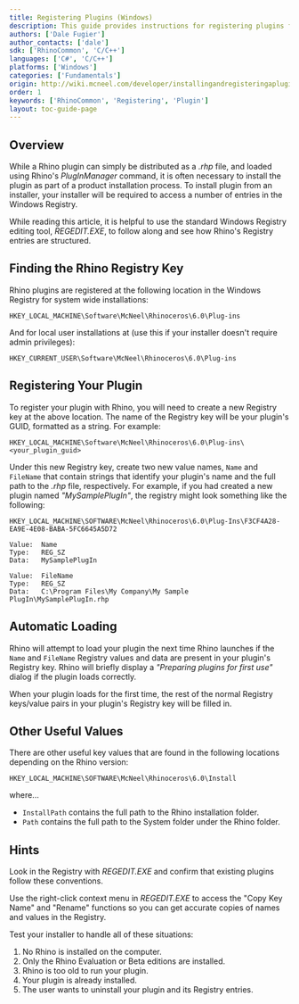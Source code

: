 ```yaml
---
title: Registering Plugins (Windows)
description: This guide provides instructions for registering plugins for Windows.
authors: ['Dale Fugier']
author_contacts: ['dale']
sdk: ['RhinoCommon', 'C/C++']
languages: ['C#', 'C/C++']
platforms: ['Windows']
categories: ['Fundamentals']
origin: http://wiki.mcneel.com/developer/installingandregisteringaplugin
order: 1
keywords: ['RhinoCommon', 'Registering', 'Plugin']
layout: toc-guide-page
---
```



## Overview

While a Rhino plugin can simply be distributed as a *.rhp* file, and loaded using Rhino's *PlugInManager* command, it is often necessary to install the plugin as part of a product installation process.  To install plugin from an installer, your installer will be required to access a number of entries in the Windows Registry.

While reading this article, it is helpful to use the standard Windows Registry editing tool, *REGEDIT.EXE*, to follow along and see how Rhino's Registry entries are structured.

## Finding the Rhino Registry Key

Rhino plugins are registered at the following location in the Windows Registry for system wide installations:

`HKEY_LOCAL_MACHINE\Software\McNeel\Rhinoceros\6.0\Plug-ins`

And for local user installations at (use this if your installer doesn't require admin privileges):

`HKEY_CURRENT_USER\Software\McNeel\Rhinoceros\6.0\Plug-ins`

## Registering Your Plugin

To register your plugin with Rhino, you will need to create a new Registry key at the above location.  The name of the Registry key will be your plugin's GUID, formatted as a string.  For example:

`HKEY_LOCAL_MACHINE\Software\McNeel\Rhinoceros\6.0\Plug-ins\<your_plugin_guid>`

Under this new Registry key, create two new value names, ```Name``` and ```FileName``` that contain strings that identify your plugin's name and the full path to the *.rhp* file, respectively.  For example, if you had created a new plugin named *"MySamplePlugIn"*, the registry might look something like the following:

```
HKEY_LOCAL_MACHINE\SOFTWARE\McNeel\Rhinoceros\6.0\Plug-Ins\F3CF4A28-EA9E-4E08-BABA-5FC6645A5D72

Value:  Name
Type:   REG_SZ
Data:   MySamplePlugIn

Value:  FileName
Type:   REG_SZ
Data:   C:\Program Files\My Company\My Sample PlugIn\MySamplePlugIn.rhp
```

## Automatic Loading

Rhino will attempt to load your plugin the next time Rhino launches if the ```Name``` and ```FileName``` Registry values and data are present in your plugin's Registry key.  Rhino will briefly display a *"Preparing plugins for first use"* dialog if the plugin loads correctly.

When your plugin loads for the first time, the rest of the normal Registry keys/value pairs in your plugin's Registry key will be filled in.

## Other Useful Values

There are other useful key values that are found in the following locations depending on the Rhino version:

`HKEY_LOCAL_MACHINE\SOFTWARE\McNeel\Rhinoceros\6.0\Install`

where...

- ```InstallPath``` contains the full path to the Rhino installation folder.
- ```Path``` contains the full path to the System folder under the Rhino folder.

## Hints

Look in the Registry with *REGEDIT.EXE* and confirm that existing plugins follow these conventions.

Use the right-click context menu in *REGEDIT.EXE* to access the "Copy Key Name" and "Rename" functions so you can get accurate copies of names and values in the Registry.

Test your installer to handle all of these situations:

1. No Rhino is installed on the computer.
2. Only the Rhino Evaluation or Beta editions are installed.
3. Rhino is too old to run your plugin.
4. Your plugin is already installed.
5. The user wants to uninstall your plugin and its Registry entries.
